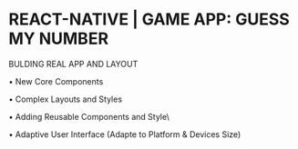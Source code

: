 # REACT-NATIVE | GAME APP: GUESS MY NUMBER

BULDING REAL APP AND LAYOUT

• New Core Components

• Complex Layouts and Styles

• Adding Reusable Components and Style\

• Adaptive User Interface (Adapte to Platform & Devices Size)

